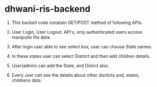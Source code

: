 # dhwani-ris-backend

1. This backed code conatain GET/POST method of following APIs.

2. User Login, User Logout, API's, only authenticated users access manipulte the data.

3. After login user able to see select box, user can choose State names.

4. In these states user can select District and then add children details.

5. User(admin) can add the State, and Distrct also.

6. Every user can see the details about other disrticts and, states, childrens data.